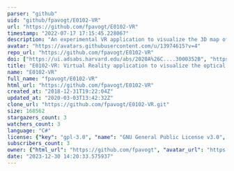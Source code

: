 ```yaml
---
parser: "github"
uid: "github/fpavogt/E0102-VR"
url: "https://github.com/fpavogt/E0102-VR"
timestamp: "2022-07-17 17:15:45.228067"
description: "An experimental VR application to visualize the 3D map of the oxygen-bright ejecta in SNR 1E 0102.2-7219"
avatar: "https://avatars.githubusercontent.com/u/13974615?v=4"
repo_url: "https://github.com/fpavogt/E0102-VR"
doi: ["https://ui.adsabs.harvard.edu/abs/2020A%26C....3000352B", "https://ui.adsabs.harvard.edu/abs/2019ascl.soft10013B/abstract"]
title: "E0102-VR: Virtual Reality application to visualize the optical ejecta in SNR 1E 0102.2-7219"
name: "E0102-VR"
full_name: "fpavogt/E0102-VR"
html_url: "https://github.com/fpavogt/E0102-VR"
created_at: "2018-12-31T19:22:04Z"
updated_at: "2020-03-03T13:42:32Z"
clone_url: "https://github.com/fpavogt/E0102-VR.git"
size: 168562
stargazers_count: 3
watchers_count: 3
language: "C#"
license: {"key": "gpl-3.0", "name": "GNU General Public License v3.0", "spdx_id": "GPL-3.0", "url": "https://api.github.com/licenses/gpl-3.0", "node_id": "MDc6TGljZW5zZTk="}
subscribers_count: 3
owner: {"html_url": "https://github.com/fpavogt", "avatar_url": "https://avatars.githubusercontent.com/u/13974615?v=4", "login": "fpavogt", "type": "User"}
date: "2023-12-30 14:20:33.575937"
---
```

